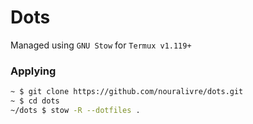 # Dots

Managed using `GNU Stow` for `Termux v1.119+`

### Applying
```sh
~ $ git clone https://github.com/nouralivre/dots.git
~ $ cd dots
~/dots $ stow -R --dotfiles .
```
